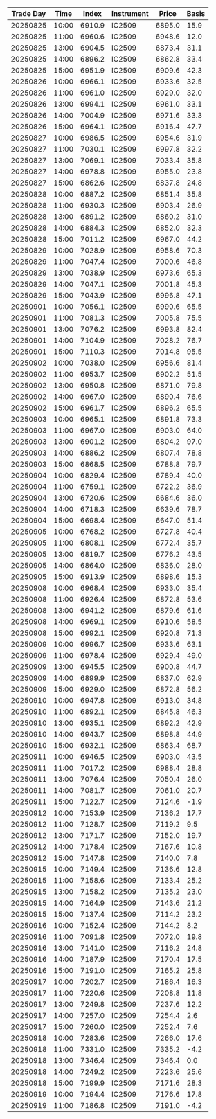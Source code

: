| Trade Day  | Time | Index | Instrument | Price | Basis | 
| ---------- | ---- | ----- | ---------- | ----- | ----- | 
| 20250825 | 10:00 | 6910.9 | IC2509 | 6895.0 | 15.9 | 
| 20250825 | 11:00 | 6960.6 | IC2509 | 6948.6 | 12.0 | 
| 20250825 | 13:00 | 6904.5 | IC2509 | 6873.4 | 31.1 | 
| 20250825 | 14:00 | 6896.2 | IC2509 | 6862.8 | 33.4 | 
| 20250825 | 15:00 | 6951.9 | IC2509 | 6909.6 | 42.3 | 
| 20250826 | 10:00 | 6966.1 | IC2509 | 6933.6 | 32.5 | 
| 20250826 | 11:00 | 6961.0 | IC2509 | 6929.0 | 32.0 | 
| 20250826 | 13:00 | 6994.1 | IC2509 | 6961.0 | 33.1 | 
| 20250826 | 14:00 | 7004.9 | IC2509 | 6971.6 | 33.3 | 
| 20250826 | 15:00 | 6964.1 | IC2509 | 6916.4 | 47.7 | 
| 20250827 | 10:00 | 6986.5 | IC2509 | 6954.6 | 31.9 | 
| 20250827 | 11:00 | 7030.1 | IC2509 | 6997.8 | 32.2 | 
| 20250827 | 13:00 | 7069.1 | IC2509 | 7033.4 | 35.8 | 
| 20250827 | 14:00 | 6978.8 | IC2509 | 6955.0 | 23.8 | 
| 20250827 | 15:00 | 6862.6 | IC2509 | 6837.8 | 24.8 | 
| 20250828 | 10:00 | 6887.2 | IC2509 | 6851.4 | 35.8 | 
| 20250828 | 11:00 | 6930.3 | IC2509 | 6903.4 | 26.9 | 
| 20250828 | 13:00 | 6891.2 | IC2509 | 6860.2 | 31.0 | 
| 20250828 | 14:00 | 6884.3 | IC2509 | 6852.0 | 32.3 | 
| 20250828 | 15:00 | 7011.2 | IC2509 | 6967.0 | 44.2 | 
| 20250829 | 10:00 | 7028.9 | IC2509 | 6958.6 | 70.3 | 
| 20250829 | 11:00 | 7047.4 | IC2509 | 7000.6 | 46.8 | 
| 20250829 | 13:00 | 7038.9 | IC2509 | 6973.6 | 65.3 | 
| 20250829 | 14:00 | 7047.1 | IC2509 | 7001.8 | 45.3 | 
| 20250829 | 15:00 | 7043.9 | IC2509 | 6996.8 | 47.1 | 
| 20250901 | 10:00 | 7056.1 | IC2509 | 6990.6 | 65.5 | 
| 20250901 | 11:00 | 7081.3 | IC2509 | 7005.8 | 75.5 | 
| 20250901 | 13:00 | 7076.2 | IC2509 | 6993.8 | 82.4 | 
| 20250901 | 14:00 | 7104.9 | IC2509 | 7028.2 | 76.7 | 
| 20250901 | 15:00 | 7110.3 | IC2509 | 7014.8 | 95.5 | 
| 20250902 | 10:00 | 7038.0 | IC2509 | 6956.6 | 81.4 | 
| 20250902 | 11:00 | 6953.7 | IC2509 | 6902.2 | 51.5 | 
| 20250902 | 13:00 | 6950.8 | IC2509 | 6871.0 | 79.8 | 
| 20250902 | 14:00 | 6967.0 | IC2509 | 6890.4 | 76.6 | 
| 20250902 | 15:00 | 6961.7 | IC2509 | 6896.2 | 65.5 | 
| 20250903 | 10:00 | 6965.1 | IC2509 | 6891.8 | 73.3 | 
| 20250903 | 11:00 | 6967.0 | IC2509 | 6903.0 | 64.0 | 
| 20250903 | 13:00 | 6901.2 | IC2509 | 6804.2 | 97.0 | 
| 20250903 | 14:00 | 6886.2 | IC2509 | 6807.4 | 78.8 | 
| 20250903 | 15:00 | 6868.5 | IC2509 | 6788.8 | 79.7 | 
| 20250904 | 10:00 | 6829.4 | IC2509 | 6789.4 | 40.0 | 
| 20250904 | 11:00 | 6759.1 | IC2509 | 6722.2 | 36.9 | 
| 20250904 | 13:00 | 6720.6 | IC2509 | 6684.6 | 36.0 | 
| 20250904 | 14:00 | 6718.3 | IC2509 | 6639.6 | 78.7 | 
| 20250904 | 15:00 | 6698.4 | IC2509 | 6647.0 | 51.4 | 
| 20250905 | 10:00 | 6768.2 | IC2509 | 6727.8 | 40.4 | 
| 20250905 | 11:00 | 6808.1 | IC2509 | 6772.4 | 35.7 | 
| 20250905 | 13:00 | 6819.7 | IC2509 | 6776.2 | 43.5 | 
| 20250905 | 14:00 | 6864.0 | IC2509 | 6836.0 | 28.0 | 
| 20250905 | 15:00 | 6913.9 | IC2509 | 6898.6 | 15.3 | 
| 20250908 | 10:00 | 6968.4 | IC2509 | 6933.0 | 35.4 | 
| 20250908 | 11:00 | 6926.4 | IC2509 | 6872.8 | 53.6 | 
| 20250908 | 13:00 | 6941.2 | IC2509 | 6879.6 | 61.6 | 
| 20250908 | 14:00 | 6969.1 | IC2509 | 6910.6 | 58.5 | 
| 20250908 | 15:00 | 6992.1 | IC2509 | 6920.8 | 71.3 | 
| 20250909 | 10:00 | 6996.7 | IC2509 | 6933.6 | 63.1 | 
| 20250909 | 11:00 | 6978.4 | IC2509 | 6929.4 | 49.0 | 
| 20250909 | 13:00 | 6945.5 | IC2509 | 6900.8 | 44.7 | 
| 20250909 | 14:00 | 6899.9 | IC2509 | 6837.0 | 62.9 | 
| 20250909 | 15:00 | 6929.0 | IC2509 | 6872.8 | 56.2 | 
| 20250910 | 10:00 | 6947.8 | IC2509 | 6913.0 | 34.8 | 
| 20250910 | 11:00 | 6892.1 | IC2509 | 6845.8 | 46.3 | 
| 20250910 | 13:00 | 6935.1 | IC2509 | 6892.2 | 42.9 | 
| 20250910 | 14:00 | 6943.7 | IC2509 | 6898.8 | 44.9 | 
| 20250910 | 15:00 | 6932.1 | IC2509 | 6863.4 | 68.7 | 
| 20250911 | 10:00 | 6946.5 | IC2509 | 6903.0 | 43.5 | 
| 20250911 | 11:00 | 7017.2 | IC2509 | 6988.4 | 28.8 | 
| 20250911 | 13:00 | 7076.4 | IC2509 | 7050.4 | 26.0 | 
| 20250911 | 14:00 | 7081.7 | IC2509 | 7061.0 | 20.7 | 
| 20250911 | 15:00 | 7122.7 | IC2509 | 7124.6 | -1.9 | 
| 20250912 | 10:00 | 7153.9 | IC2509 | 7136.2 | 17.7 | 
| 20250912 | 11:00 | 7128.7 | IC2509 | 7119.2 | 9.5 | 
| 20250912 | 13:00 | 7171.7 | IC2509 | 7152.0 | 19.7 | 
| 20250912 | 14:00 | 7178.4 | IC2509 | 7167.6 | 10.8 | 
| 20250912 | 15:00 | 7147.8 | IC2509 | 7140.0 | 7.8 | 
| 20250915 | 10:00 | 7149.4 | IC2509 | 7136.6 | 12.8 | 
| 20250915 | 11:00 | 7158.6 | IC2509 | 7133.4 | 25.2 | 
| 20250915 | 13:00 | 7158.2 | IC2509 | 7135.2 | 23.0 | 
| 20250915 | 14:00 | 7164.9 | IC2509 | 7143.6 | 21.2 | 
| 20250915 | 15:00 | 7137.4 | IC2509 | 7114.2 | 23.2 | 
| 20250916 | 10:00 | 7152.4 | IC2509 | 7144.2 | 8.2 | 
| 20250916 | 11:00 | 7091.8 | IC2509 | 7072.0 | 19.8 | 
| 20250916 | 13:00 | 7141.0 | IC2509 | 7116.2 | 24.8 | 
| 20250916 | 14:00 | 7187.9 | IC2509 | 7170.4 | 17.5 | 
| 20250916 | 15:00 | 7191.0 | IC2509 | 7165.2 | 25.8 | 
| 20250917 | 10:00 | 7202.7 | IC2509 | 7186.4 | 16.3 | 
| 20250917 | 11:00 | 7220.6 | IC2509 | 7208.8 | 11.8 | 
| 20250917 | 13:00 | 7249.8 | IC2509 | 7237.6 | 12.2 | 
| 20250917 | 14:00 | 7257.0 | IC2509 | 7254.4 | 2.6 | 
| 20250917 | 15:00 | 7260.0 | IC2509 | 7252.4 | 7.6 | 
| 20250918 | 10:00 | 7283.6 | IC2509 | 7266.0 | 17.6 | 
| 20250918 | 11:00 | 7331.0 | IC2509 | 7335.2 | -4.2 | 
| 20250918 | 13:00 | 7346.4 | IC2509 | 7346.4 | 0.0 | 
| 20250918 | 14:00 | 7249.2 | IC2509 | 7223.6 | 25.6 | 
| 20250918 | 15:00 | 7199.9 | IC2509 | 7171.6 | 28.3 | 
| 20250919 | 10:00 | 7194.4 | IC2509 | 7176.6 | 17.8 | 
| 20250919 | 11:00 | 7186.8 | IC2509 | 7191.0 | -4.2 | 
